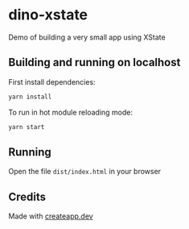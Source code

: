# dino-xstate

Demo of building a very small app using XState

## Building and running on localhost

First install dependencies:

```sh
yarn install
```

To run in hot module reloading mode:

```sh
yarn start
```

## Running

Open the file `dist/index.html` in your browser

## Credits

Made with [createapp.dev](https://createapp.dev/)

